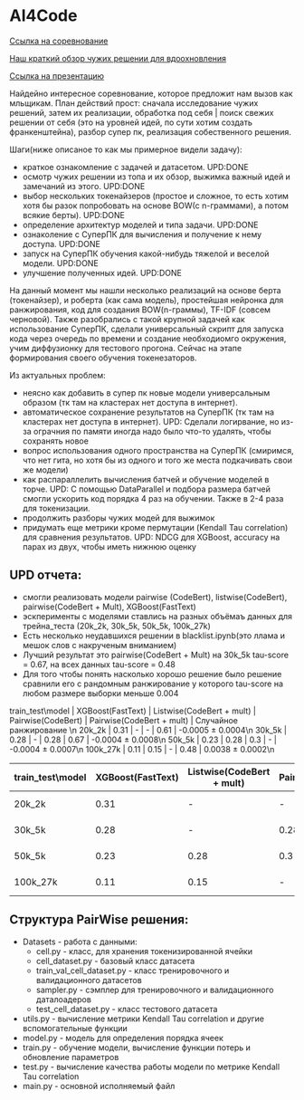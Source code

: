 # AI4Code
[Ссылка на соревнование](https://www.kaggle.com/competitions/AI4Code/overview)

[Наш краткий обзор чужих решении для вдоохновления](https://docs.google.com/spreadsheets/d/1SUhyGX7rEqw5tliUc_5ylG9BDm7MyAWUCInqgOdTdA0/edit?usp=sharing)

[Ссылка на презентацию](https://docs.google.com/presentation/d/1I6YtowvGsIflBMlEvuyLKOpo4OrF4i3Y4k-PAwYWgU0/edit#slide=id.g34369dacab2_0_33)

Найдейно интересное соревнование, которое предложит нам вызов как мльщикам. 
План действий прост: сначала исследование чужих решений, затем их реализации, обработка под себя | поиск свежих решении от себя
(это на уровней идей, по сути хотим создать франкенштейна), разбор супер пк, реализация собественного решения.

Шаги(ниже описаное то как мы примерное видели задачу):
- краткое ознакомление с задачей и датасетом. UPD:DONE
- осмотр чужих решении из топа и их обзор, выжимка важный идей и замечаний из этого. UPD:DONE
- выбор нескольких токенайзеров (простое и сложное, то есть хотим хотя бы разок попробовать на основе BOW(с n-граммами), а потом всякие берты). UPD:DONE
- определение архитектур моделей и типа задачи. UPD:DONE
- ознаколение с СуперПК для вычисления и получение к нему доступа. UPD:DONE
- запуск на СуперПК обучения какой-нибудь тяжелой и веселой модели. UPD:DONE
- улучшение полученных идей. UPD:DONE

На данный момент мы нашли несколько реализаций на основе берта (токенайзер), и роберта (как сама модель),
простейшая нейронка для ранжирования, код для создания BOW(n-граммы), TF-IDF (совсем черновой). 
Также разобрались с такой крупной задачей как использование СуперПК, сделали универсальный скрипт для запуска кода через очередь 
по времени и создание необходиомго окружения, учим диффузионку для тестового прогона. Сейчас на этапе формирования своего обучения токенезаторов.

Из актуальных проблем:
- неясно как добавить в супер пк новые модели универсальным образом (тк там на кластерах нет доступа в интернет).
- автоматическое сохранение результатов на СуперПК (тк там на кластерах нет доступа в интернет). UPD: Сделали логирвание, но из-за ограчния по памяти иногда надо было что-то удалять, чтобы сохранять новое
- вопрос использования одного пространства на СуперПК (смиримся, что нет гита, но хотя бы из одного и того же места подкачивать свои же модели)
- как распараллелить вычисления батчей и обучение моделей в торче. UPD: С помощью DataParallel и подбора размера батчей смогли ускорить код порядка 4 раз на обучении. Также в 2-4 раза для токенизации.
- продолжить разборы чужих модей для выжимок 
- придумать еще метрики кроме пермутации (Kendall Tau correlation) для сравнения результатов. UPD: NDCG для XGBoost, accuracy на парах из двух, чтобы иметь нижнюю оценку

  


## UPD отчета:
- смогли реализовать модели pairwise (CodeBert), listwise(CodeBert), pairwise(CodeBert + Mult), XGBoost(FastText)
- эскперименты с моделями ставлись на разных объёмаъ данных для трейна_теста (20k_2k, 30k_5k, 50k_5k, 100k_27k)
- Есть несколько неудавшихся решении в blacklist.ipynb(это ллама и мешок слов с накрученым вниманием)
- Лучший результат это pairwise(CodeBert + Mult) на 30k_5k tau-score = 0.67, на всех данных tau-score = 0.48
- Для того чтобы понять насколько хорошо решение было решение сравнили его с рандомным ранжирование у которого tau-score на любом размере выборки меньше 0.004
  
 train_test\model   |  XGBoost(FastText)  |  Listwise(CodeBert + mult)  |  Pairwise(CodeBert)  |  Pairwise(CodeBert + mult)  |  Случайное ранжирование \n
      20k_2k        |        0.31         |               -             |           -          |            0.61             |     -0.0005 ± 0.0004\n
      30k_5k        |        0.28         |               -             |         0.28         |            0.67             |     -0.0004 ± 0.0008\n
      50k_5k        |        0.23         |              0.28           |         0.3          |              -              |     -0.0004 ± 0.0007\n
      100k_27k      |        0.11         |              0.15           |           -          |            0.48             |      0.0038 ± 0.0002\n

| train_test\model  | XGBoost(FastText) | Listwise(CodeBert + mult) | Pairwise(CodeBert) | Pairwise(CodeBert + mult) | Случайное ранжирование      |
|------------------|------------------|--------------------------|-------------------|--------------------------|----------------------------|
| 20k_2k          | 0.31             | -                        | -                 | 0.61                     | -0.0005 ± 0.0004           |
| 30k_5k          | 0.28             | -                        | 0.28              | 0.67                     | -0.0004 ± 0.0008           |
| 50k_5k          | 0.23             | 0.28                     | 0.3               | -                        | -0.0004 ± 0.0007           |
| 100k_27k        | 0.11             | 0.15                     | -                 | 0.48                     | 0.0038 ± 0.0002            |


  
## Структура PairWise решения:
- Datasets - работа с данными:
    - cell.py - класс, для хранения токенизированной ячейки
    - cell_dataset.py - базовый класс датасета
    - train_val_cell_dataset.py - класс тренировочного и валидационного датасетов
    - sampler.py - сэмплер для тренировочного и валидационного даталоадеров
    - test_cell_dataset.py - класс тестового датасета
- utils.py - вычисление метрики Kendall Tau correlation и другие вспомогательные функции
- model.py - модель для определения порядка ячеек
- train.py - обучение модели, вычисление функции потерь и обновление параметров
- test.py - вычисление качества работы модели по метрике Kendall Tau correlation
- main.py - основной исполняемый файл
